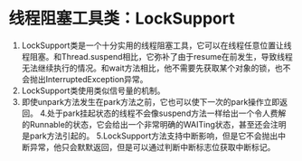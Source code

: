 # 线程阻塞工具类：LockSupport

1. LockSupport类是一个十分实用的线程阻塞工具，它可以在线程任意位置让线程阻塞。和Thread.suspend相比，它弥补了由于resume在前发生，导致线程无法继续执行的情况。和wait方法相比，他不需要先获取某个对象的锁，也不会抛出InterruptedException异常。  
2. LockSupport类使用类似信号量的机制。  
3. 即使unpark方法发生在park方法之前，它也可以使下一次的park操作立即返回。
4.处于park挂起状态的线程不会像suspend方法一样给出一个令人费解的Runnable的状态，它会给出一个非常明确的WAITing状态，甚至还会注明是park方法引起的。
5.LockSupport方法支持中断影响，但是它不会抛出中断异常，他只会默默返回，但是可以通过判断中断标志位获取中断标记。
